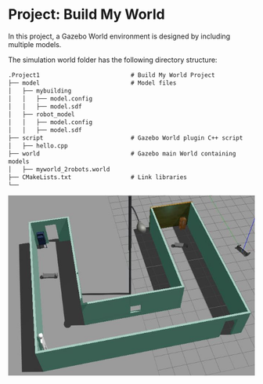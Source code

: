 # Project: Build My World
In this project, a Gazebo World environment is designed by including multiple models.  

The simulation world folder has the following directory structure:

    .Project1                          # Build My World Project 
    ├── model                          # Model files 
    │   ├── mybuilding
    │   │   ├── model.config
    │   │   ├── model.sdf
    │   ├── robot_model
    │   │   ├── model.config
    │   │   ├── model.sdf
    ├── script                         # Gazebo World plugin C++ script      
    │   ├── hello.cpp
    ├── world                          # Gazebo main World containing models 
    │   ├── myworld_2robots.world
    ├── CMakeLists.txt                 # Link libraries 
    └──                              

![](Myworld.JPG)
